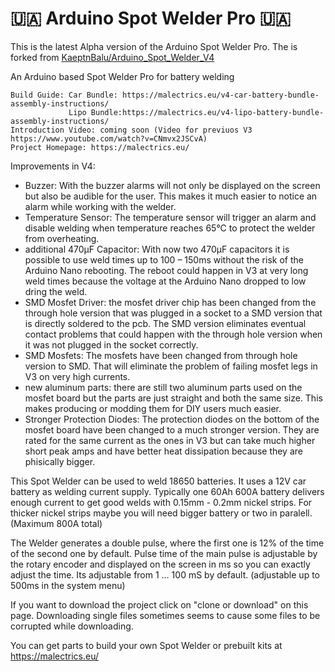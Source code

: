 # 🇺🇦 Arduino Spot Welder Pro 🇺🇦
This is the latest Alpha version of the Arduino Spot Welder Pro. The is forked from [KaeptnBalu/Arduino_Spot_Welder_V4](https://github.com/KaeptnBalu/Arduino_Spot_Welder_V4)

An Arduino based Spot Welder Pro for battery welding

    Build Guide: Car Bundle: https://malectrics.eu/v4-car-battery-bundle-assembly-instructions/ 
                 Lipo Bundle:https://malectrics.eu/v4-lipo-battery-bundle-assembly-instructions/
    Introduction Video: coming soon (Video for previuos V3 https://www.youtube.com/watch?v=CNmvx2JSCvA)
    Project Homepage: https://malectrics.eu/

Improvements in V4:

- Buzzer: With the buzzer alarms will not only be displayed on the screen but also be audible for the user. This makes it much easier to notice an alarm while working with the welder.    
- Temperature Sensor: The temperature sensor will trigger an alarm and disable welding when temperature reaches 65°C to protect the welder from overheating.
- additional 470µF Capacitor: With now two 470µF capacitors it is possible to use weld times up to 100 – 150ms without the risk of the Arduino Nano rebooting. The reboot could happen in V3 at very long weld times because the voltage at the Arduino Nano dropped to low dring the weld.  
- SMD Mosfet Driver: the mosfet driver chip has been changed from the through hole version that was plugged in a socket to a SMD version that is directly soldered to the pcb. The SMD version eliminates eventual contact problems that could happen with the through hole version when it was not plugged in the socket correctly.
- SMD Mosfets: The mosfets have been changed from through hole version to SMD. That will eliminate the problem of failing mosfet legs in V3 on very high currents.
- new aluminum parts: there are still two aluminum parts used on the mosfet board but the parts are just straight and both the same size. This makes producing or modding them for DIY users much easier.    
- Stronger Protection Diodes: The protection diodes on the bottom of the mosfet board have been changed to a much stronger version. They are rated for the same current as the ones in V3 but can take much higher short peak amps and have better heat dissipation because they are phisically bigger.
    


This Spot Welder can be used to weld 18650 batteries. It uses a 12V car battery as welding current supply. Typically one 60Ah 600A battery delivers enough current to get good welds with 0.15mm - 0.2mm nickel strips. For thicker nickel strips maybe you will need bigger battery or two in paralell. (Maximum 800A total)

The Welder generates a double pulse, where the first one is 12% of the time of the second one by default. Pulse time of the main pulse is adjustable by the rotary encoder and displayed on the screen in ms so you can exactly adjust the time. Its adjustable from 1 … 100 mS by default. (adjustable up to 500ms in the system menu)

If you want to download the project click on "clone or download" on this page. Downloading single files sometimes seems to cause some files to be corrupted while downloading.

You can get parts to build your own Spot Welder or prebuilt kits at https://malectrics.eu/

